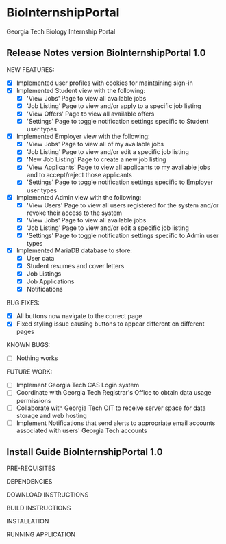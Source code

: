# BioInternshipPortal
Georgia Tech Biology Internship Portal

## Release Notes version BioInternshipPortal 1.0
NEW FEATURES:
- [x] Implemented user profiles with cookies for maintaining sign-in
- [x] Implemented Student view with the following:
	- [x] 'View Jobs' Page to view all available jobs
	- [x] 'Job Listing' Page to view and/or apply to a specific job listing
	- [x] 'View Offers' Page to view all available offers
	- [x] 'Settings' Page to toggle notification settings specific to Student user types
- [x] Implemented Employer view with the following:
	- [x] 'View Jobs' Page to view all of my available jobs
	- [x] 'Job Listing' Page to view and/or edit a specific job listing
	- [x] 'New Job Listing' Page to create a new job listing
	- [x] 'View Applicants' Page to view all applicants to my available jobs and to accept/reject those applicants
	- [x] 'Settings' Page to toggle notification settings specific to Employer user types
- [x] Implemented Admin view with the following:
	- [x] 'View Users' Page to view all users registered for the system and/or revoke their access to the system
	- [x] 'View Jobs' Page to view all available jobs
	- [x] 'Job Listing' Page to view and/or edit a specific job listing
	- [x] 'Settings' Page to toggle notification settings specific to Admin user types
- [x] Implemented MariaDB database to store:
	- [x] User data
	- [x] Student resumes and cover letters
	- [x] Job Listings
	- [x] Job Applications
	- [x] Notifications

BUG FIXES:
- [x] All buttons now navigate to the correct page
- [x] Fixed styling issue causing buttons to appear different on different pages

KNOWN BUGS:
- [ ] Nothing works

FUTURE WORK:
- [ ] Implement Georgia Tech CAS Login system
- [ ] Coordinate with Georgia Tech Registrar's Office to obtain data usage permissions
- [ ] Collaborate with Georgia Tech OIT to receive server space for data storage and web hosting
- [ ] Implement Notifications that send alerts to appropriate email accounts associated with users' Georgia Tech accounts

## Install Guide BioInternshipPortal 1.0
PRE-REQUISITES

DEPENDENCIES

DOWNLOAD INSTRUCTIONS

BUILD INSTRUCTIONS

INSTALLATION

RUNNING APPLICATION

